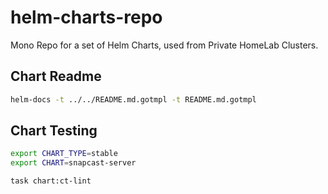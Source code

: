 # helm-charts-repo

Mono Repo for a set of Helm Charts, used from Private HomeLab Clusters.

## Chart Readme

```sh
helm-docs -t ../../README.md.gotmpl -t README.md.gotmpl
```

## Chart Testing

```sh
export CHART_TYPE=stable
export CHART=snapcast-server

task chart:ct-lint
```
